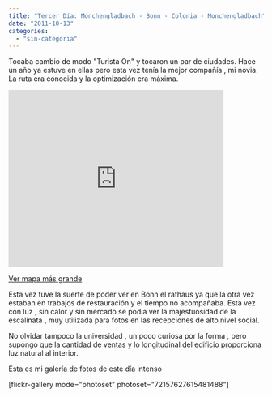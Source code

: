 ```yaml
---
title: "Tercer Día: Monchengladbach - Bonn - Colonia - Monchengladbach"
date: "2011-10-13"
categories: 
  - "sin-categoria"
---
```


Tocaba cambio de modo "Turista On" y tocaron un par de ciudades. Hace un año ya estuve en ellas pero esta vez tenía la mejor compañía , mi novia. La ruta era conocida y la optimización era máxima.

<iframe src="https://maps.google.es/maps?f=d&amp;source=s_d&amp;saddr=M%C3%B6nchengladbach,+Alemania&amp;daddr=Bonn,+Alemania+to:Colonia,+Alemania+to:M%C3%B6nchengladbach,+Alemania&amp;hl=es&amp;geocode=Fd0dDQMdUkxiAClpZEBMmKy4RzFQyL_His1FVA%3BFaAeBgMd90dsAClJ2st8n-G-RzEXllxoxvjbhg%3BFfhKCQMdKDNqACnlL6tpkSW_RzHwdypK_GAnBA%3BFd0dDQMdUkxiAClpZEBMmKy4RzFQyL_His1FVA&amp;aq=t&amp;sll=50.961005,6.750345&amp;sspn=0.913426,2.469177&amp;vpsrc=0&amp;mra=ls&amp;ie=UTF8&amp;ll=50.960157,6.751099&amp;spn=0.51371,0.69903&amp;t=m&amp;output=embed" frameborder="0" marginwidth="0" marginheight="0" scrolling="no" width="425" height="350"></iframe>

 [Ver mapa más grande](https://maps.google.es/maps?f=d&source=embed&saddr=M%C3%B6nchengladbach,+Alemania&daddr=Bonn,+Alemania+to:Colonia,+Alemania+to:M%C3%B6nchengladbach,+Alemania&hl=es&geocode=Fd0dDQMdUkxiAClpZEBMmKy4RzFQyL_His1FVA%3BFaAeBgMd90dsAClJ2st8n-G-RzEXllxoxvjbhg%3BFfhKCQMdKDNqACnlL6tpkSW_RzHwdypK_GAnBA%3BFd0dDQMdUkxiAClpZEBMmKy4RzFQyL_His1FVA&aq=t&sll=50.961005,6.750345&sspn=0.913426,2.469177&vpsrc=0&mra=ls&ie=UTF8&ll=50.960157,6.751099&spn=0.51371,0.69903&t=m)

Esta vez tuve la suerte de poder ver en Bonn el rathaus ya que la otra vez estaban en trabajos de restauración y el tiempo no acompañaba. Esta vez con luz , sin calor y sin mercado se podía ver la majestuosidad de la escalinata , muy utilizada para fotos en las recepciones de alto nivel social.

No olvidar tampoco la universidad , un poco curiosa por la forma , pero supongo que la cantidad de ventas y lo longitudinal del edificio proporciona luz natural al interior.

Esta es mi galería de fotos de este día intenso

\[flickr-gallery mode="photoset" photoset="72157627615481488"\]
